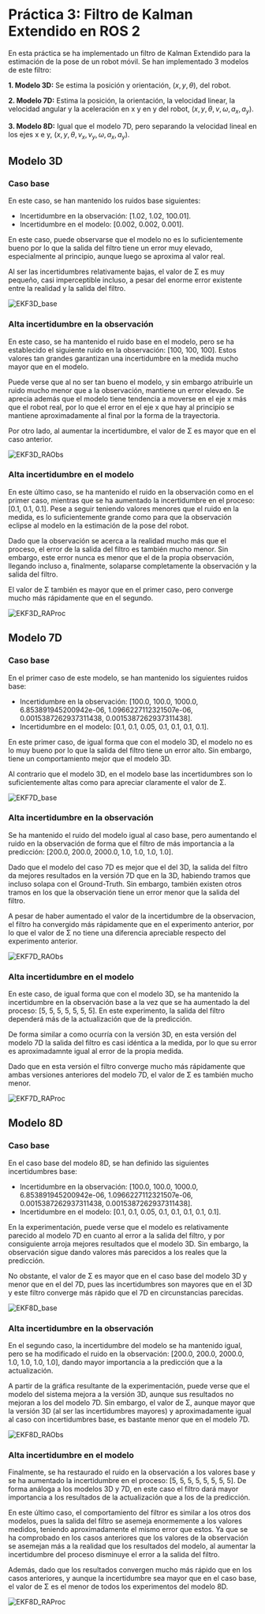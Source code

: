# Práctica 3: Filtro de Kalman Extendido en ROS 2

En esta práctica se ha implementado un filtro de Kalman Extendido para la estimación de la pose de un robot móvil. Se han implementado 3 modelos de este filtro:

**1. Modelo 3D:** Se estima la posición y orientación, $(x,y,θ)$, del robot.

**2. Modelo 7D:** Estima la posición, la orientación, la velocidad linear, la velocidad angular y la aceleración en x y en y del robot, $(x,y,θ,v,ω,a_x,a_y)$.

**3. Modelo 8D:** Igual que el modelo 7D, pero separando la velocidad lineal en los ejes x e y, $(x,y,θ,v_x,v_y,ω,a_x,a_y)$.


## Modelo 3D
### Caso base
En este caso, se han mantenido los ruidos base siguientes:
- Incertidumbre en la observación: [1.02, 1.02, 100.01].
- Incertidumbre en el modelo: [0.002, 0.002, 0.001].
  
En este caso, puede observarse que el modelo no es lo suficientemente bueno por lo que la salida del filtro tiene un error muy elevado, especialmente al principio, aunque luego se aproxima al valor real.

Al ser las incertidumbres relativamente bajas, el valor de Σ es muy pequeño, casi imperceptible incluso, a pesar del enorme error existente entre la realidad y la salida del filtro.

![EKF3D_base](https://github.com/user-attachments/assets/4a5e4543-d49a-4dff-be6e-7ae13d65da45)


### Alta incertidumbre en la observación
En este caso, se ha mantenido el ruido base en el modelo, pero se ha establecido el siguiente ruido en la observación: [100, 100, 100]. Estos valores tan grandes garantizan una incertidumbre en la medida mucho mayor que en el modelo.

Puede verse que al no ser tan bueno el modelo, y sin embargo atribuirle un ruido mucho menor que a la observación, mantiene un error elevado. Se aprecia además que el modelo tiene tendencia a moverse en el eje x más que el robot real, por lo que el error en el eje x que hay al principio se mantiene aproximadamente al final por la forma de la trayectoria. 

Por otro lado, al aumentar la incertidumbre, el valor de Σ es mayor que en el caso anterior.

![EKF3D_RAObs](https://github.com/user-attachments/assets/a99ee426-dbc5-4142-84cf-1fc12a0ac881)


### Alta incertidumbre en el modelo
En este último caso, se ha mantenido el ruido en la observación como en el primer caso, mientras que se ha aumentado la incertidumbre en el proceso: [0.1, 0.1, 0.1]. Pese a seguir teniendo valores menores que el ruido en la medida, es lo suficientemente grande como para que la observación eclipse al modelo en la estimación de la pose del robot.

Dado que la observación se acerca a la realidad mucho más que el proceso, el error de la salida del filtro es también mucho menor. Sin embargo, este error nunca es menor que el de la propia observación, llegando incluso a, finalmente, solaparse completamente la observación y la salida del filtro.

El valor de Σ también es mayor que en el primer caso, pero converge mucho más rápidamente que en el segundo.

![EKF3D_RAProc](https://github.com/user-attachments/assets/0e73c3d6-521e-49c2-a03e-d33ff666a1b7)


## Modelo 7D
### Caso base
En el primer caso de este modelo, se han mantenido los siguientes ruidos base:
- Incertidumbre en la observación: [100.0, 100.0, 1000.0, 6.853891945200942e-06, 1.0966227112321507e-06, 0.0015387262937311438, 0.0015387262937311438].
- Incertidumbre en el modelo: [0.1, 0.1, 0.05, 0.1, 0.1, 0.1, 0.1].
  
En este primer caso, de igual forma que con el modelo 3D, el modelo no es lo muy bueno por lo que la salida del filtro tiene un error alto. Sin embargo, tiene un comportamiento mejor que el modelo 3D.

Al contrario que el modelo 3D, en el modelo base las incertidumbres son lo suficientemente altas como para apreciar claramente el valor de Σ.

![EKF7D_base](https://github.com/user-attachments/assets/cb11a1aa-1d54-4e28-9cd3-7a4b448a1d57)



### Alta incertidumbre en la observación
Se ha mantenido el ruido del modelo igual al caso base, pero aumentando el ruido en la observación de forma que el filtro de más importancia a la predicción: [200.0, 200.0, 2000.0, 1.0, 1.0, 1.0, 1.0].

Dado que el modelo del caso 7D es mejor que el del 3D, la salida del filtro da mejores resultados en la versión 7D que en la 3D, habiendo tramos que incluso solapa con el Ground-Truth. Sin embargo, también existen otros tramos en los que la observación tiene un error menor que la salida del filtro. 

A pesar de haber aumentado el valor de la incertidumbre de la observacion, el filtro ha convergido más rápidamente que en el experimento anterior, por lo que el valor de Σ no tiene una diferencia apreciable respecto del experimento anterior.

![EKF7D_RAObs](https://github.com/user-attachments/assets/0a836daa-583c-4052-8598-236ee06d6df4)



### Alta incertidumbre en el modelo
En este caso, de igual forma que con el modelo 3D, se ha mantenido la incertidumbre en la observación base a la vez que se ha aumentado la del proceso: [5, 5, 5, 5, 5, 5, 5]. En este experimento, la salida del filtro dependerá más de la actualización que de la predicción.

De forma similar a como ocurría con la versión 3D, en esta versión del modelo 7D la salida del filtro es casi idéntica a la medida, por lo que su error es aproximadamnte igual al error de la propia medida.

Dado que en esta versión el filtro converge mucho más rápidamente que ambas versiones anteriores del modelo 7D, el valor de Σ es también mucho menor.

![EKF7D_RAProc](https://github.com/user-attachments/assets/d8d00adf-5a80-4422-aa7a-fe67205d2da5)



## Modelo 8D
### Caso base
En el caso base del modelo 8D, se han definido las siguientes incertidumbres base:
- Incertidumbre en la observación: [100.0, 100.0, 1000.0, 6.853891945200942e-06, 1.0966227112321507e-06, 0.0015387262937311438, 0.0015387262937311438].
- Incertidumbre en el modelo: [0.1, 0.1, 0.05, 0.1, 0.1, 0.1, 0.1, 0.1].
  
En la experimentación, puede verse que el modelo es relativamente parecido al modelo 7D en cuanto al error a la salida del filtro, y por consiguiente arroja mejores resultados que el modelo 3D. Sin embargo, la observación sigue dando valores más parecidos a los reales que la predicción.

No obstante, el valor de Σ es mayor que en el caso base del modelo 3D y menor que en el del 7D, pues las incertidumbres son mayores que en el 3D y este filtro converge más rápido que el 7D en circunstancias parecidas.

![EKF8D_base](https://github.com/user-attachments/assets/ca148bd2-dc87-4e70-8aa7-1e9d0a8e3249)



### Alta incertidumbre en la observación
En el segundo caso, la incertidumbre del modelo se ha mantenido igual, pero se ha modificado el ruido en la observación: [200.0, 200.0, 2000.0, 1.0, 1.0, 1.0, 1.0], dando mayor importancia a la predicción que a la actualización.

A partir de la gráfica resultante de la experimentación, puede verse que el modelo del sistema mejora a la versión 3D, aunque sus resultados no mejoran a los del modelo 7D. Sin embargo, el valor de Σ, aunque mayor que la versión 3D (al ser las incertidumbres mayores) y aproximadamente igual al caso con incertidumbres base, es bastante menor que en el modelo 7D.

![EKF8D_RAObs](https://github.com/user-attachments/assets/e4a6c00b-7577-4ae7-aa6c-7a9dd70775b6)



### Alta incertidumbre en el modelo
Finalmente, se ha restaurado el ruido en la observación a los valores base y se ha aumentado la incertidumbre en el proceso: [5, 5, 5, 5, 5, 5, 5, 5]. De forma análoga a los modelos 3D y 7D, en este caso el filtro dará mayor importancia a los resultados de la actualización que a los de la predicción.

En este último caso, el comportamiento del filtror es similar a los otros dos modelos, pues la salida del filtro se asemeja enormemente a los valores medidos, teniendo aproximadamente el mismo error que estos. Ya que se ha comprobado en los casos anteriores que los valores de la observación se asemejan más a la realidad que los resultados del modelo, al aumentar la incertidumbre del proceso disminuye el error a la salida del filtro.

Además, dado que los resultados convergen mucho más rápido que en los casos anteriores, y aunque la incertidumbre sea mayor que en el caso base, el valor de Σ es el menor de todos los experimentos del modelo 8D.

![EKF8D_RAProc](https://github.com/user-attachments/assets/6528a279-37b0-4975-b4c1-3a51a43c8bfc)
